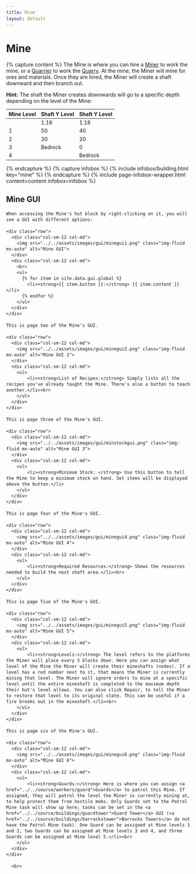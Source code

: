 ```yaml
---
title: Mine
layout: default
---
```

# Mine

{% capture content %}
The Mine is where you can hire a [Miner](../../source/workers/miner) to work the mine, or a [Quarrier](../../source/workers/quarrier) to work the [Quarry](../../source/buildings/quarry). At the mine, the Miner will mine for ores and materials. Once they are hired, the Miner will create a shaft downward and then branch out.

**Hint:** The shaft the Miner creates downwards will go to a specific depth depending on the level of the Mine:

| Mine Level | Shaft Y Level | Shaft Y Level |
| ---------- | ------------- | ------------- |
| | 1.16 | 1.18 |
| 1 | 50 | 40 |
| 2 | 30 | 20 |
| 3 | Bedrock | 0 |
| 4 | | Bedrock |
{% endcapture %}
{% capture infobox %}
{% include infobox/building.html key="mine" %}
{% endcapture %}
{% include page-infobox-wrapper.html content=content infobox=infobox %}

## Mine GUI

<div class="row">
  <div class="col">
    
    When accessing the Mine's hut block by right-clicking on it, you will see a GUI with different options:  

    <div class="row">
      <div class="col-sm-12 col-md">
        <img src="../../assets/images/gui/minegui1.png" class="img-fluid mx-auto" alt="Mine GUI">
      </div>
      <div class="col-sm-12 col-md">
        <br>
        <ul>
          {% for item in site.data.gui.global %}
            <li><strong>{{ item.button }}:</strong> {{ item.content }}</li>
          {% endfor %}
        </ul>
      </div>
    </div>  

    This is page two of the Mine's GUI.  

    <div class="row">
      <div class="col-sm-12 col-md">
        <img src="../../assets/images/gui/minegui2.png" class="img-fluid mx-auto" alt="Mine GUI 2">
      </div>
      <div class="col-sm-12 col-md">
        <ul>
            <li><strong>List of Recipes:</strong> Simply lists all the recipes you've already taught the Mine. There's also a button to teach another.</li><br>
        </ul>
      </div>
    </div>

    This is page three of the Mine's GUI.  

    <div class="row">
      <div class="col-sm-12 col-md">
        <img src="../../assets/images/gui/minstockgui.png" class="img-fluid mx-auto" alt="Mine GUI 3">
      </div>
      <div class="col-sm-12 col-md">
        <ul>
            <li><strong>Minimum Stock: </strong> Use this button to tell the Mine to keep a minimum stock on hand. Set items will be displayed above the button.</li>
        </ul>
      </div>
    </div>

    This is page four of the Mine's GUI.  

    <div class="row">
      <div class="col-sm-12 col-md">
        <img src="../../assets/images/gui/minegui4.png" class="img-fluid mx-auto" alt="Mine GUI 4">
      </div>
      <div class="col-sm-12 col-md">
        <ul>
            <li><strong>Required Resources:</strong> Shows the resources needed to build the next shaft area.</li><br>
        </ul>
      </div>
    </div>  

    This is page five of the Mine's GUI.  

    <div class="row">
      <div class="col-sm-12 col-md">
        <img src="../../assets/images/gui/minegui5.png" class="img-fluid mx-auto" alt="Mine GUI 5">
      </div>
      <div class="col-sm-12 col-md">
        <ul>
            <li><strong>Levels:</strong> The level refers to the platforms the Miner will place every 3 blocks down. Here you can assign what level of the Mine the Miner will create their mineshafts (nodes). If a level has a red number next to it, that means the Miner is currently mining that level. The Miner will ignore orders to mine at a specific level until the entire mineshaft is completed to the maximum depth their hut's level allows. You can also click Repair, to tell the Miner to restore that level to its original state. This can be useful if a fire breaks out in the mineshaft.</li><br>
        </ul>
      </div>
    </div>

    This is page six of the Mine's GUI.  

    <div class="row">
      <div class="col-sm-12 col-md">
        <img src="../../assets/images/gui/minegui6.png" class="img-fluid mx-auto" alt="Mine GUI 6">
      </div>
      <div class="col-sm-12 col-md">
        <ul>
            <li><strong>Guards:</strong> Here is where you can assign <a href="../../source/workers/guard">Guards</a> to patrol this Mine. If assigned, they will patrol the level the Miner is currently mining at, to help protect them from hostile mobs. Only Guards set to the Patrol Mine task will show up here; tasks can be set in the <a href="../../source/buildings/guardtower">Guard Tower</a> GUI (<a href="../../source/buildings/barrackstower">Barracks Towers</a> do not have the Patrol Mine task). One Guard can be assigned at Mine levels 1 and 2, two Guards can be assigned at Mine levels 3 and 4, and three Guards can be assigned at Mine level 5.</li><br>
        </ul>
      </div>
    </div>
      
      <br>
  </div>
</div>
